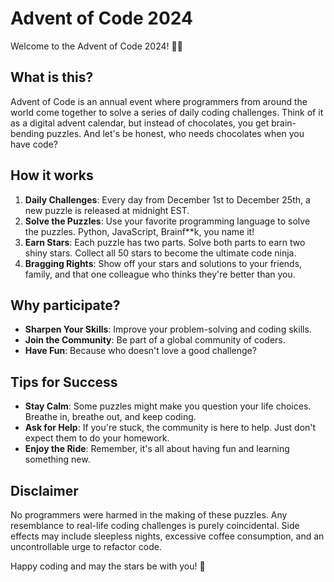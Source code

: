 # Advent of Code 2024

Welcome to the Advent of Code 2024! 🎄✨

## What is this?

Advent of Code is an annual event where programmers from around the world come together to solve a series of daily coding challenges. Think of it as a digital advent calendar, but instead of chocolates, you get brain-bending puzzles. And let's be honest, who needs chocolates when you have code?

## How it works

1. **Daily Challenges**: Every day from December 1st to December 25th, a new puzzle is released at midnight EST. 
2. **Solve the Puzzles**: Use your favorite programming language to solve the puzzles. Python, JavaScript, Brainf**k, you name it!
3. **Earn Stars**: Each puzzle has two parts. Solve both parts to earn two shiny stars. Collect all 50 stars to become the ultimate code ninja.
4. **Bragging Rights**: Show off your stars and solutions to your friends, family, and that one colleague who thinks they're better than you.

## Why participate?

- **Sharpen Your Skills**: Improve your problem-solving and coding skills.
- **Join the Community**: Be part of a global community of coders.
- **Have Fun**: Because who doesn't love a good challenge?

## Tips for Success

- **Stay Calm**: Some puzzles might make you question your life choices. Breathe in, breathe out, and keep coding.
- **Ask for Help**: If you're stuck, the community is here to help. Just don't expect them to do your homework.
- **Enjoy the Ride**: Remember, it's all about having fun and learning something new.

## Disclaimer

No programmers were harmed in the making of these puzzles. Any resemblance to real-life coding challenges is purely coincidental. Side effects may include sleepless nights, excessive coffee consumption, and an uncontrollable urge to refactor code.

Happy coding and may the stars be with you! 🌟
